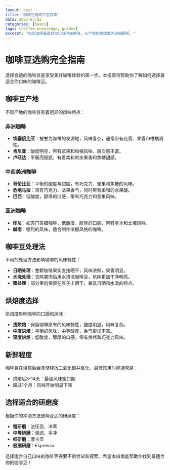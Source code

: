 ```yaml
---
layout: post
title: "咖啡豆选购完全指南"
date: 2023-03-02
categories: [beans]
tags: [coffee-knowledge, guides]
excerpt: "如何选择最适合你口味的咖啡豆，从产地到烘焙度的详细解析。"
---
```


# 咖啡豆选购完全指南

选择合适的咖啡豆是享受美好咖啡体验的第一步。本指南将帮助你了解如何选择最适合你口味的咖啡豆。

## 咖啡豆产地

不同产地的咖啡豆有着迥异的风味特点：

### 非洲咖啡
- **埃塞俄比亚**：被誉为咖啡的发源地，风味复杂，通常带有花香、果香和柑橘调性。
- **肯尼亚**：酸度明亮，带有浆果和柑橘风味，层次感丰富。
- **卢旺达**：平衡而细腻，有着柔和的水果香和焦糖甜感。

### 中南美洲咖啡
- **哥伦比亚**：平衡的酸度与甜度，有巧克力、坚果和焦糖的风味。
- **危地马拉**：常有巧克力、坚果香气，同时带有柔和的水果酸。
- **巴西**：低酸度，醇厚的口感，带有巧克力和坚果风味。

### 亚洲咖啡
- **印尼**：如苏门答腊咖啡，低酸度，醇厚的口感，带有草本和土壤风味。
- **越南**：强烈的风味，适合制作浓郁风格的咖啡。

## 咖啡豆处理法

不同的处理方法影响咖啡的风味特性：
- **日晒处理**：整颗咖啡果实直接晒干，风味浓郁，果香明显。
- **水洗处理**：去除果肉后用水清洗咖啡豆，风味更加干净明亮。
- **蜜处理**：部分果肉保留在豆子上晒干，兼具日晒和水洗的特点。

## 烘焙度选择

烘焙度影响咖啡的口感和风味：
- **浅烘焙**：保留咖啡原有的风味特性，酸度明显，风味复杂。
- **中度烘焙**：平衡的风味，中等酸度，香气更加丰富。
- **深度烘焙**：低酸度，醇厚的口感，常有烘烤和巧克力风味。

## 新鲜程度

咖啡豆在烘焙后会逐渐释放二氧化碳并氧化。最佳饮用时间通常是：
- 烘焙后3-14天：最佳风味窗口期
- 超过1个月：风味开始明显下降

## 选择适合的研磨度

根据你的冲泡方法选择合适的研磨度：
- **粗研磨**：法压壶、冷萃
- **中等研磨**：滴滤、手冲
- **细研磨**：摩卡壶
- **极细研磨**：Espresso

选择适合自己口味的咖啡豆需要不断尝试和探索。希望本指南能帮助你找到最适合你的咖啡豆！ 
